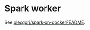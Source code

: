 # Spark worker

See [oleggorj/spark-on-dockerREADME](https://github.com/big-data-europe/docker-spark).
